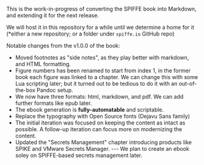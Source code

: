
This is the work-in-progress of converting the SPIFFE book into Markdown,
and extending it for the next release.

We will host it in this repository for a while until we determine a home for
it (*either a new repository; or a folder under `spiffe.io` GitHub repo)

Notable changes from the v1.0.0 of the book:

* Moved footnotes as "side notes", as they play better with markdown, and HTML
  formatting.
* Figure numbers has been renamed to start from index 1, in the former book
  each figure was linked to a chapter. We can change this with some Lua
  scripting later; but it turned out to be tedious to do it with an 
  out-of-the-box Pandoc setup.
* We now have three formats: html, markdown, and pdf. We can add further 
  formats like epub later.
* The ebook generation is **fully-automatable** and scriptable.
* Replace the typography with Open Source fonts (Dejavu Sans family)
* The initial iteration was focused on keeping the content as intact as
  possible. A follow-up iteration can focus more on modernizing the content.
* Updated the "Secrets Management" chapter introducing products like
  SPIKE and VMware Secrets Manager. --- We plan to create an ebook soley on
  SPIFFE-based secrets management later.

